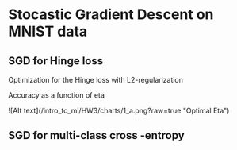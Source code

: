 <h1> Stocastic Gradient Descent on MNIST data </h>
<h2> SGD for Hinge loss </h2>
<p> Optimization for the Hinge loss with L2-regularization </p>

<p> Accuracy as a function of eta</p>
![Alt text](/intro_to_ml/HW3/charts/1_a.png?raw=true "Optimal Eta")

<h2> SGD for multi-class cross -entropy</h2>
 
